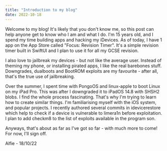 ```yaml
---
title: "Introduction to my blog"
date: 2022-10-18
---
```


Welcome to my blog! It's likely that you don't know me, so this post can help anyone get to know who I am and what I do.
I'm 15 years old, and I spend my time building apps and hacking my iDevices. As of today, I have 1 app on the App Store
called "Focus: Revision Timer". It's a simple revision timer built in SwiftUI and I plan to use it for all my GCSE
revision.

I also love to jailbreak my devices - but not like the average user. Instead of theming my phone, or installing pirated
apps, I like the real barebones stuff. Downgrades, dualboots and BootROM exploits are my favourite - after all, that's
the true use of jailbreaking.

Over the summer, I spent time with PongoOS and linux-apple to boot Linux on my iPad Pro. This was after I downgraded it
to iPadOS 14.8 with SHSH2 blobs. I find the whole process fascinating. That's why I'm trying to learn how to create similar
things. I'm familiarising myself with the iOS system, and popular projects. I recently authored several commits in idevicerestore
which help to check if a device is vulnerable to limera1n before exploitation. I plan to add checkm8 to the list of exploits
available in the program son.

Anyways, that's about as far as I've got so far - with much more to come! For now, I'll sign off.

Alfie - 18/10/22
